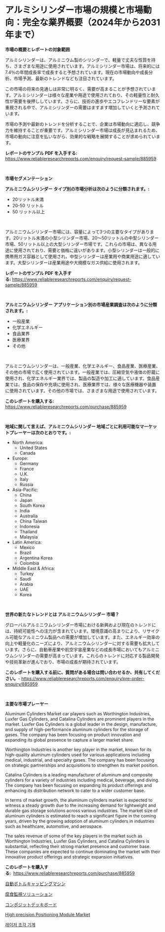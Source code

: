 <p><h1>アルミシリンダー市場の規模と市場動向：完全な業界概要（2024年から2031年まで）</h1></p><p><strong>市場の概要とレポートの対象範囲</strong></p>
<p><p>アルミシリンダーは、アルミニウム製のシリンダーで、軽量で丈夫な性質を持ち、さまざまな用途に使用されています。アルミシリンダー市場は、将来的には7.4％の年間成長率で成長すると予想されています。現在の市場動向や成長分析、市場予測、最新のトレンドなども注目されています。</p><p>この市場の将来の見通しは非常に明るく、需要が高まることが予想されています。アルミシリンダーは様々な産業や用途で使用されており、その軽量性と耐久性が需要を後押ししています。さらに、技術の進歩やエコフレンドリーな要素が重視される中で、アルミシリンダーの需要はますます増加していくと予測されています。</p><p>市場の予測や最新のトレンドを分析することで、企業は市場動向に適応し、競争力を維持することが重要です。アルミシリンダー市場は成長が見込まれるため、市場の動向に注意を払いながら、効果的な戦略を展開することが求められています。</p></p>
<p><strong>レポートのサンプル PDF を入手する:</strong> <a href="https://www.reliableresearchreports.com/enquiry/request-sample/885959">https://www.reliableresearchreports.com/enquiry/request-sample/885959</a></p>
<p>&nbsp;</p>
<p><strong>市場セグメンテーション</strong></p>
<p><strong>アルミニウムシリンダー タイプ別の市場分析は次のように分類されます。:</strong></p>
<p><ul><li>20リットル未満</li><li>20-50 リットル</li><li>50 リットル以上</li></ul></p>
<p>&nbsp;</p>
<p><p>アルミニウムシリンダー市場には、容量によって3つの主要なタイプがあります。20リットル未満の小型シリンダー市場、20〜50リットルの中型シリンダー市場、50リットル以上の大型シリンダー市場です。これらの市場は、異なる用途に使用されており、需要と価格に違いがあります。小型シリンダーは一般的に携帯用ガス容器として使用され、中型シリンダーは産業用や商業用途に適しています。大型シリンダーは産業用途や大規模なガス供給に使用されます。</p></p>
<p><strong>レポートのサンプル PDF を入手する:</strong>&nbsp;<a href="https://www.reliableresearchreports.com/enquiry/request-sample/885959">https://www.reliableresearchreports.com/enquiry/request-sample/885959</a></p>
<p>&nbsp;</p>
<p><strong> アルミニウムシリンダー アプリケーション別の市場産業調査は次のように分類されます。:</strong></p>
<p><ul><li>一般産業</li><li>化学エネルギー</li><li>食品業界</li><li>医療業界</li><li>その他</li></ul></p>
<p>&nbsp;</p>
<p><p>アルミニウムシリンダーは、一般産業、化学エネルギー、食品産業、医療産業、その他の市場で広く使用されています。一般産業では、圧縮空気や液体の貯蔵に使用され、化学エネルギー業界では、製品の製造や加工に適しています。食品産業では、食品の保存や充填に使用され、医療業界では、様々な医療機器や装置に使用されています。その他の市場では、さまざまな用途で使用されています。</p></p>
<p><strong>このレポートを購入する:</strong>&nbsp; <a href="https://www.reliableresearchreports.com/purchase/885959">https://www.reliableresearchreports.com/purchase/885959</a></p>
<p>&nbsp;</p>
<p><strong>地域に関して言えば、アルミニウムシリンダー 地域ごとに利用可能なマーケットプレーヤーは次のとおりです。:</strong></p>
<p><ul>
    <li>
        North America:
        <ul>
            <li>United States</li>
            <li>Canada</li>
        </ul>
    </li>
    <li>
        Europe:
        <ul>
            <li>Germany</li>
            <li>France</li>
            <li>U.K.</li>
            <li>Italy</li>
            <li>Russia</li>
        </ul>
    </li>
    <li>
        Asia-Pacific:
        <ul>
            <li>China</li>
            <li>Japan</li>
            <li>South Korea</li>
            <li>India</li>
            <li>Australia</li>
            <li>China Taiwan</li>
            <li>Indonesia</li>
            <li>Thailand</li>
            <li>Malaysia</li>
        </ul>
    </li>
    <li>
        Latin America:
        <ul>
            <li>Mexico</li>
            <li>Brazil</li>
            <li>Argentina Korea</li>
            <li>Colombia</li>
        </ul>
    </li>
    <li>
        Middle East & Africa:
        <ul>
            <li>Turkey</li>
            <li>Saudi</li>
            <li>Arabia</li>
            <li>UAE</li>
            <li>Korea</li>
        </ul>
    </li>
    </ul></p>
<p>&nbsp;</p>
<p><strong>世界の新たなトレンドとは アルミニウムシリンダー 市場？</strong></p>
<p><p>グローバルアルミニウムシリンダー市場における新興および現在のトレンドには、持続可能性への注力が含まれています。環境意識の高まりにより、リサイクル可能なアルミニウム製品への需要が増加しています。また、エネルギー効率の向上や軽量化のニーズにより、アルミニウムシリンダーに対する需要も拡大しています。さらに、自動車産業や航空宇宙産業などの成長市場においてもアルミニウムシリンダーの需要が高まっています。これらのトレンドに対応する製品開発や技術革新が進んでおり、市場の成長が期待されています。</p></p>
<p><strong>このレポートを購入する前に、質問がある場合は問い合わせるか、共有してください。</strong>- <a href="https://www.reliableresearchreports.com/enquiry/pre-order-enquiry/885959">https://www.reliableresearchreports.com/enquiry/pre-order-enquiry/885959</a></p>
<p>&nbsp;</p>
<p><strong>主要な市場プレーヤー</strong></p>
<p><p>Aluminum Cylinders Market car players such as Worthington Industries, Luxfer Gas Cylinders, and Catalina Cylinders are prominent players in the market. Luxfer Gas Cylinders is a global leader in the design, manufacture, and supply of high-performance aluminum cylinders for the storage of gases. The company has been focusing on product innovation and expanding its global presence to capture a larger market share. </p><p>Worthington Industries is another key player in the market, known for its high-quality aluminum cylinders used for various applications including medical, industrial, and specialty gases. The company has been focusing on strategic partnerships and acquisitions to strengthen its market position.</p><p>Catalina Cylinders is a leading manufacturer of aluminum and composite cylinders for a variety of industries including medical, beverage, and diving. The company has been focusing on expanding its product offerings and enhancing its distribution network to cater to a wider customer base.</p><p>In terms of market growth, the aluminum cylinders market is expected to witness a steady growth due to the increasing demand for lightweight and durable gas storage solutions across various industries. The market size of aluminum cylinders is estimated to reach a significant figure in the coming years, driven by the growing adoption of aluminum cylinders in industries such as healthcare, automotive, and aerospace.</p><p>The sales revenue of some of the key players in the market such as Worthington Industries, Luxfer Gas Cylinders, and Catalina Cylinders is substantial, reflecting their strong market presence and customer base. These companies are expected to continue dominating the market with their innovative product offerings and strategic expansion initiatives.</p></p>
<p><strong>このレポートを購入する:</strong>&nbsp;&nbsp;<a href="https://www.reliableresearchreports.com/purchase/885959">https://www.reliableresearchreports.com/purchase/885959</a></p>
<p><p><a href="https://medium.com/@laceyzemlak1/%E8%87%AA%E5%8B%95%E7%93%B6%E8%A9%B0%E3%82%81%E6%A0%93%E6%A9%9F%E5%B8%82%E5%A0%B4-2031%E5%B9%B4%E3%81%BE%E3%81%A7%E3%81%AE%E3%83%88%E3%83%AC%E3%83%B3%E3%83%89-%E4%BA%88%E6%B8%AC-%E7%AB%B6%E4%BA%89%E5%88%86%E6%9E%90-15722d45282b">自動ボトルキャッピングマシン</a></p><p><a href="https://medium.com/@isabeleterson7845/%E8%85%90%E9%A3%9F%E3%83%A2%E3%83%8B%E3%82%BF%E3%83%AA%E3%83%B3%E3%82%B0%E3%82%BD%E3%83%AA%E3%83%A5%E3%83%BC%E3%82%B7%E3%83%A7%E3%83%B3%E5%B8%82%E5%A0%B4%E3%81%AE%E3%82%B5%E3%82%A4%E3%82%BA%E3%81%AF-%E3%82%B0%E3%83%AD%E3%83%BC%E3%83%90%E3%83%AB%E7%94%A3%E6%A5%AD%E3%81%AB%E3%81%8A%E3%81%91%E3%82%8B%E6%9C%80%E9%81%A9%E3%81%AA%E3%83%9E%E3%83%BC%E3%82%B1%E3%83%86%E3%82%A3%E3%83%B3%E3%82%B0%E3%83%81%E3%83%A3%E3%83%8D%E3%83%AB%E3%82%92%E6%98%8E%E3%82%89%E3%81%8B%E3%81%AB%E3%81%97%E3%81%BE%E3%81%99-5618ca456e5b">腐食監視ソリューション</a></p><p><a href="https://github.com/one-cool-chick/Market-Research-Report-List-1/blob/main/571738515403.md">コンポジットデッキボード</a></p><p><a href="https://github.com/danielneavesallisons03mba/Market-Research-Report-List-1/blob/main/high-precision-positioning-module-market.md">High precision Positioning Module Market</a></p><p><a href="https://medium.com/@munchkin678568/%EB%A0%88%EC%9D%B4%EC%A0%80-%EC%83%88%EA%B8%88-%EA%B8%B0%EA%B3%84-%EC%8B%9C%EC%9E%A5-%EC%84%B1%EA%B3%B5%EC%A0%81%EC%9D%B8-%EB%B9%84%EC%A6%88%EB%8B%88%EC%8A%A4-%EC%A0%84%EB%9E%B5%EC%9D%98-%EC%97%B4%EC%87%A0-2031%EB%85%84%EA%B9%8C%EC%A7%80%EC%9D%98-%EC%98%88%EC%83%81-b91f7e14a77e">레이저 조각 기계</a></p></p>